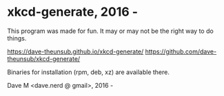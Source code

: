 # xkcd-generate, 2016 -

This program was made for fun.  It may or may not be the right way to
do things.

https://dave-theunsub.github.io/xkcd-generate/
https://github.com/dave-theunsub/xkcd-generate/

Binaries for installation (rpm, deb, xz) are available there.

Dave M <dave.nerd @ gmail>, 2016 -
